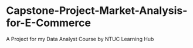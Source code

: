 # Capstone-Project-Market-Analysis-for-E-Commerce
A Project for my Data Analyst Course by NTUC Learning Hub
